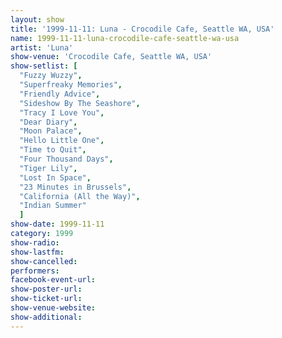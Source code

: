 ```yaml
---
layout: show
title: '1999-11-11: Luna - Crocodile Cafe, Seattle WA, USA'
name: 1999-11-11-luna-crocodile-cafe-seattle-wa-usa
artist: 'Luna'
show-venue: 'Crocodile Cafe, Seattle WA, USA'
show-setlist: [
  "Fuzzy Wuzzy",
  "Superfreaky Memories",
  "Friendly Advice",
  "Sideshow By The Seashore",
  "Tracy I Love You",
  "Dear Diary",
  "Moon Palace",
  "Hello Little One",
  "Time to Quit",
  "Four Thousand Days",
  "Tiger Lily",
  "Lost In Space",
  "23 Minutes in Brussels",
  "California (All the Way)",
  "Indian Summer"
  ]
show-date: 1999-11-11
category: 1999
show-radio: 
show-lastfm: 
show-cancelled: 
performers: 
facebook-event-url: 
show-poster-url: 
show-ticket-url: 
show-venue-website: 
show-additional: 
---
```


